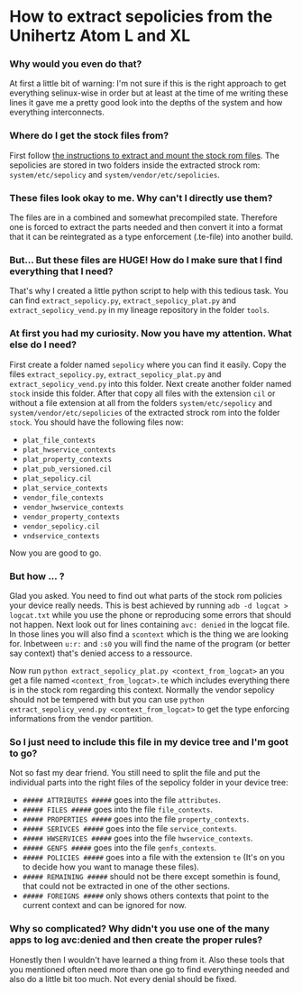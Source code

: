 How to extract sepolicies from the Unihertz Atom L and XL
=================================================

### Why would you even do that?

At first a little bit of warning: 
I'm not sure if this is the right approach to get everything selinux-wise in order but at least at the time of me writing these lines it gave me a pretty good look into the depths of the system and how everything interconnects.

### Where do I get the stock files from? 

First follow [the instructions to extract and mount the stock rom files](HOW-TO-EXTRACT_FILES.md).
The sepolicies are stored in two folders inside the extracted strock rom: `system/etc/sepolicy` and `system/vendor/etc/sepolicies`.

### These files look okay to me. Why can't I directly use them?

The files are in a combined and somewhat precompiled state. 
Therefore one is forced to extract the parts needed and then convert it into a format that it can be reintegrated as a type enforcement (.te-file) into another build.

### But... But these files are HUGE! How do I make sure that I find everything that I need?

That's why I created a little python script to help with this tedious task. 
You can find `extract_sepolicy.py`, `extract_sepolicy_plat.py` and `extract_sepolicy_vend.py` in my lineage repository in the folder `tools`.

### At first you had my curiosity. Now you have my attention. What else do I need?

First create a folder named `sepolicy` where you can find it easily.
Copy the files `extract_sepolicy.py`, `extract_sepolicy_plat.py` and `extract_sepolicy_vend.py` into this folder.
Next create another folder named `stock` inside this folder.
After that copy all files with the extension `cil` or without a file extension at all from the folders `system/etc/sepolicy` and `system/vendor/etc/sepolicies` of the extracted strock rom into the folder `stock`.
You should have the following files now:
- `plat_file_contexts`
- `plat_hwservice_contexts`
- `plat_property_contexts`
- `plat_pub_versioned.cil`
- `plat_sepolicy.cil`
- `plat_service_contexts`
- `vendor_file_contexts`
- `vendor_hwservice_contexts`
- `vendor_property_contexts`
- `vendor_sepolicy.cil`
- `vndservice_contexts`

Now you are good to go.

### But how ... ?

Glad you asked. 
You need to find out what parts of the stock rom policies your device really needs. 
This is best achieved by running `adb -d logcat > logcat.txt` while you use the phone or reproducing some errors that should not happen.
Next look out for lines containing `avc: denied` in the logcat file.
In those lines you will also find a `scontext` which is the thing we are looking for.
Inbetween `u:r:` and `:s0` you will find the name of the program (or better say context) that's denied access to a ressource.

Now run `python extract_sepolicy_plat.py <context_from_logcat>` an you get a file named `<context_from_logcat>.te` which includes everything there is in the stock rom regarding this context.
Normally the vendor sepolicy should not be tempered with but you can use `python extract_sepolicy_vend.py <context_from_logcat>` to get the type enforcing informations from the vendor partition.

### So I just need to include this file in my device tree and I'm goot to go?

Not so fast my dear friend.
You still need to split the file and put the individual parts into the right files of the sepolicy folder in your device tree:
- `##### ATTRIBUTES #####` goes into the file `attributes`.
- `##### FILES #####` goes into the file `file_contexts`.
- `##### PROPERTIES #####` goes into the file `property_contexts`.
- `##### SERIVCES #####` goes into the file `service_contexts`.
- `##### HWSERVICES #####` goes into the file `hwservice_contexts`.
- `##### GENFS #####` goes into the file `genfs_contexts`.
- `##### POLICIES #####` goes into a file with the extension `te` (It's on you to decide how you want to manage these files).
- `##### REMAINING #####` should not be there except somethin is found, that could not be extracted in one of the other sections.
- `##### FOREIGNS #####` only shows others contexts that point to the current context and can be ignored for now.

### Why so complicated? Why didn't you use one of the many apps to log avc:denied and then create the proper rules?

Honestly then I wouldn't have learned a thing from it.
Also these tools that you mentioned often need more than one go to find everything needed and also do a little bit too much.
Not every denial should be fixed.
